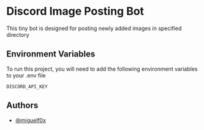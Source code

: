 
# Discord Image Posting Bot

This tiny bot is designed for posting newly added images in specified directory


## Environment Variables

To run this project, you will need to add the following environment variables to your .env file

`DISCORD_API_KEY`

## Authors

- [@miguelf0x](https://www.github.com/miguelf0x)

